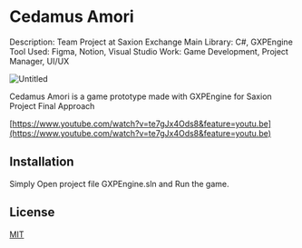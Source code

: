 # Cedamus Amori

Description: Team Project at Saxion Exchange
Main Library: C#, GXPEngine
Tool Used: Figma, Notion, Visual Studio
Work: Game Development, Project Manager, UI/UX

![Untitled](https://cdn.discordapp.com/attachments/692444420980867153/995944636055027793/unknown.png)

Cedamus Amori is a game prototype made with GXPEngine for Saxion Project Final Approach

[https://www.youtube.com/watch?v=te7gJx4Ods8&feature=youtu.be](https://www.youtube.com/watch?v=te7gJx4Ods8&feature=youtu.be)

## Installation

Simply Open project file GXPEngine.sln and Run the game.

## License

[MIT](https://choosealicense.com/licenses/mit/)
